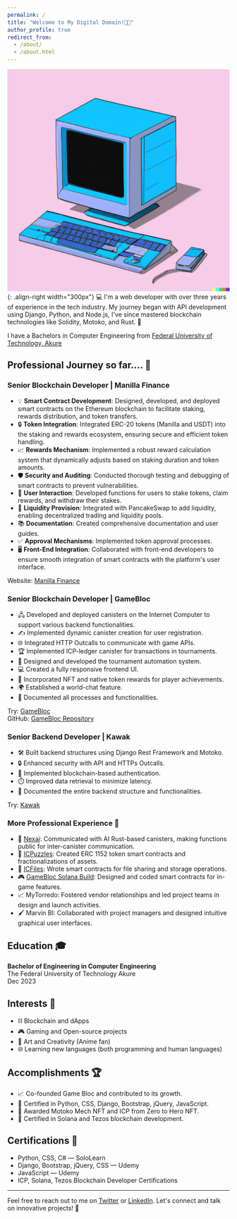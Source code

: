 ```yaml
---
permalink: /
title: "Welcome to My Digital Domain!🤞🌐"
author_profile: true
redirect_from: 
  - /about/
  - /about.html
---
```



![Illustration](/images/comp.webp){: .align-right width="300px"} 
💻 I'm a web developer with over three years of experience in the tech industry. My journey began with API development using Django, Python, and Node.js, I've since mastered blockchain technologies like Solidity, Motoko, and Rust. 🚀

I have a Bachelors in Computer Engineering from [Federal University of Technology, Akure](https://futa.edu.ng/)

## Professional Journey so far.... 💼

### Senior Blockchain Developer | Manilla Finance
- 💡 **Smart Contract Development**: Designed, developed, and deployed smart contracts on the Ethereum blockchain to facilitate staking, rewards distribution, and token transfers.
- 🔒 **Token Integration**: Integrated ERC-20 tokens (Manilla and USDT) into the staking and rewards ecosystem, ensuring secure and efficient token handling.
- 📈 **Rewards Mechanism**: Implemented a robust reward calculation system that dynamically adjusts based on staking duration and token amounts.
- 🛡️ **Security and Auditing**: Conducted thorough testing and debugging of smart contracts to prevent vulnerabilities.
- 🏦 **User Interaction**: Developed functions for users to stake tokens, claim rewards, and withdraw their stakes.
- 🌊 **Liquidity Provision**: Integrated with PancakeSwap to add liquidity, enabling decentralized trading and liquidity pools.
- 📚 **Documentation**: Created comprehensive documentation and user guides.
- ✅ **Approval Mechanisms**: Implemented token approval processes.
- 🖥️ **Front-End Integration**: Collaborated with front-end developers to ensure smooth integration of smart contracts with the platform's user interface.

Website: [Manilla Finance](https://manilla.finance/)

### Senior Blockchain Developer | GameBloc
- 🖧 Developed and deployed canisters on the Internet Computer to support various backend functionalities.
- ✍️ Implemented dynamic canister creation for user registration.
- 🌐 Integrated HTTP Outcalls to communicate with game APIs.
- 🏆 Implemented ICP-ledger canister for transactions in tournaments.
- 🤖 Designed and developed the tournament automation system.
- 💻 Created a fully responsive frontend UI.
- 🏅 Incorporated NFT and native token rewards for player achievements.
- 🌍 Established a world-chat feature.
- 📑 Documented all processes and functionalities.

Try: [GameBloc](https://cv4ma-4qaaa-aaaal-adntq-cai.icp0.io/)  
GitHub: [GameBloc Repository](https://github.com/Game-Bloc/Gamebloc-ICP)

### Senior Backend Developer | Kawak
- 🛠️ Built backend structures using Django Rest Framework and Motoko.
- 🔒 Enhanced security with API and HTTPs Outcalls.
- 🔐 Implemented blockchain-based authentication.
- ⏱️ Improved data retrieval to minimize latency.
- 📝 Documented the entire backend structure and functionalities.

Try: [Kawak](https://3ysab-rqaaa-aaaan-qaewq-cai.ic0.app/)

### More Professional Experience 💼
- 🤖 [Nexai](https://ahiu5-dyaaa-aaaak-aepta-cai.icp0.io/#/): Communicated with AI Rust-based canisters, making functions public for inter-canister communication.
- 🧩 [ICPuzzles](http://icpuzzles.com/): Created ERC 1152 token smart contracts and fractionalizations of assets.
- 📂 [ICFiles](https://github.com/successaje/IC_FIles): Wrote smart contracts for file sharing and storage operations.
- 🎮 [GameBloc Solana Build](https://gamebloc-solana-build.vercel.app/): Designed and coded smart contracts for in-game features.
- 📈 MyTorredo: Fostered vendor relationships and led project teams in design and launch activities.
- 🖌️ Marvin BI: Collaborated with project managers and designed intuitive graphical user interfaces.

## Education 🎓
**Bachelor of Engineering in Computer Engineering**  
The Federal University of Technology Akure  
Dec 2023

## Interests 🌟
- ⛓️ Blockchain and dApps
- 🎮 Gaming and Open-source projects
- 🎨 Art and Creativity (Anime fan)
- 🌐 Learning new languages (both programming and human languages)

## Accomplishments 🏆
- 📈 Co-founded Game Bloc and contributed to its growth.
- 📜 Certified in Python, CSS, Django, Bootstrap, jQuery, JavaScript.
- 🏅 Awarded Motoko Mech NFT and ICP from Zero to Hero NFT.
- 🔗 Certified in Solana and Tezos blockchain development.

## Certifications 📜
- Python, CSS, C# — SoloLearn
- Django, Bootstrap, jQuery, CSS — Udemy
- JavaScript — Udemy
- ICP, Solana, Tezos Blockchain Developer Certifications

---
Feel free to reach out to me on [Twitter](https://x.com/aj_success) or [LinkedIn](https://www.linkedin.com/in/success-aje-373979201/). Let's connect and talk on innovative projects! 🤝
